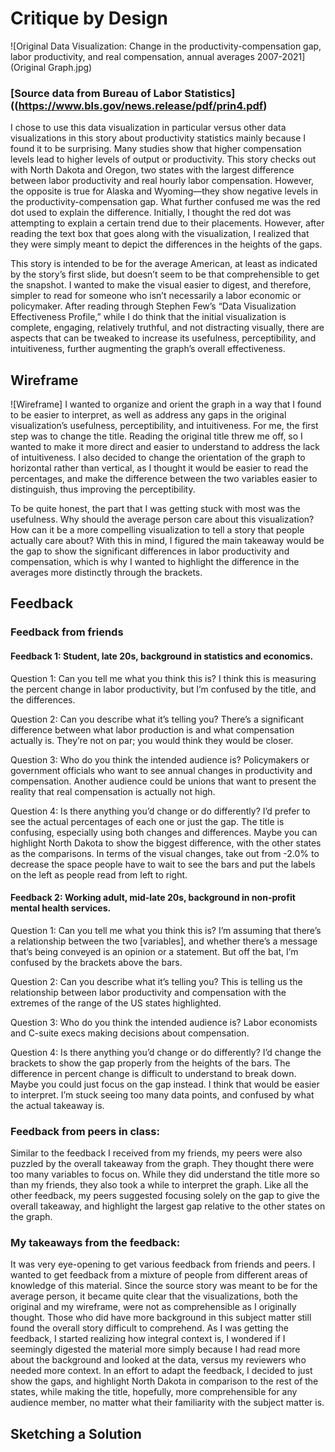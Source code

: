# Critique by Design
![Original Data Visualization: Change in the productivity-compensation gap, labor productivity, and real compensation, annual averages 2007-2021](Original Graph.jpg)
### [Source data from Bureau of Labor Statistics]((https://www.bls.gov/news.release/pdf/prin4.pdf) 
I chose to use this data visualization in particular versus other data visualizations in this story about productivity statistics mainly because I found it to be surprising. Many studies show that higher compensation levels lead to higher levels of output or productivity. This story checks out with North Dakota and Oregon, two states with the largest difference between labor productivity and real hourly labor compensation. However, the opposite is true for Alaska and Wyoming—they show negative levels in the productivity-compensation gap. What further confused me was the red dot used to explain the difference. Initially, I thought the red dot was attempting to explain a certain trend due to their placements. However, after reading the text box that goes along with the visualization, I realized that they were simply meant to depict the differences in the heights of the gaps. 

This story is intended to be for the average American, at least as indicated by the story’s first slide, but doesn’t seem to be that comprehensible to get the snapshot. I wanted to make the visual easier to digest, and therefore, simpler to read for someone who isn’t necessarily a labor economic or policymaker. After reading through Stephen Few’s “Data Visualization Effectiveness Profile,” while I do think that the initial visualization is complete, engaging, relatively truthful, and not distracting visually, there are aspects that can be tweaked to increase its usefulness, perceptibility, and intuitiveness, further augmenting the graph’s overall effectiveness. 

## Wireframe
![Wireframe]
I wanted to organize and orient the graph in a way that I found to be easier to interpret, as well as address any gaps in the original visualization’s usefulness, perceptibility, and intuitiveness. For me, the first step was to change the title. Reading the original title threw me off, so I wanted to make it more direct and easier to understand to address the lack of intuitiveness. I also decided to change the orientation of the graph to horizontal rather than vertical, as I thought it would be easier to read the percentages, and make the difference between the two variables easier to distinguish, thus improving the perceptibility.

To be quite honest, the part that I was getting stuck with most was the usefulness. Why should the average person care about this visualization? How can it be a more compelling visualization to tell a story that people actually care about? With this in mind, I figured the main takeaway would be the gap to show the significant differences in labor productivity and compensation, which is why I wanted to highlight the difference in the averages more distinctly through the brackets.  

## Feedback
### Feedback from friends
#### Feedback 1: Student, late 20s, background in statistics and economics.
Question 1: Can you tell me what you think this is?
I think this is measuring the percent change in labor productivity, but I’m confused by the title, and the differences.

Question 2: Can you describe what it’s telling you? 
There’s a significant difference between what labor production is and what compensation actually is. They’re not on par; you would think they would be closer.

Question 3: Who do you think the intended audience is? 
Policymakers or government officials who want to see annual changes in productivity and compensation. Another audience could be unions that want to present the reality that real compensation is actually not high. 

Question 4: Is there anything you’d change or do differently? 
I’d prefer to see the actual percentages of each one or just the gap. The title is confusing, especially using both changes and differences. Maybe you can highlight North Dakota to show the biggest difference, with the other states as the comparisons. In terms of the visual changes, take out from -2.0% to decrease the space people have to wait to see the bars and put the labels on the left as people read from left to right.

#### Feedback 2: Working adult, mid-late 20s, background in non-profit mental health services.
Question 1: Can you tell me what you think this is?
I’m assuming that there’s a relationship between the two [variables], and whether there’s a message that’s being conveyed is an opinion or a statement. But off the bat, I’m confused by the brackets above the bars. 

Question 2: Can you describe what it’s telling you? 
This is telling us the relationship between labor productivity and compensation with the extremes of the range of the US states highlighted. 

Question 3: Who do you think the intended audience is? 
Labor economists and C-suite execs making decisions about compensation.

Question 4: Is there anything you’d change or do differently? 
I’d change the brackets to show the gap properly from the heights of the bars. The difference in percent change is difficult to understand to break down. Maybe you could just focus on the gap instead. I think that would be easier to interpret. I’m stuck seeing too many data points, and confused by what the actual takeaway is.

### Feedback from peers in class: 
Similar to the feedback I received from my friends, my peers were also puzzled by the overall takeaway from the graph. They thought there were too many variables to focus on. While they did understand the title more so than my friends, they also took a while to interpret the graph. Like all the other feedback, my peers suggested focusing solely on the gap to give the overall takeaway, and highlight the largest gap relative to the other states on the graph. 

### My takeaways from the feedback:
It was very eye-opening to get various feedback from friends and peers. I wanted to get feedback from a mixture of people from different areas of knowledge of this material. Since the source story was meant to be for the average person, it became quite clear that the visualizations, both the original and my wireframe, were not as comprehensible as I originally thought. Those who did have more background in this subject matter still found the overall story difficult to comprehend. As I was getting the feedback, I started realizing how integral context is, I wondered if I seemingly digested the material more simply because I had read more about the background and looked at the data, versus my reviewers who needed more context. In an effort to adapt the feedback, I decided to just show the gaps, and highlight North Dakota in comparison to the rest of the states, while making the title, hopefully, more comprehensible for any audience member, no matter what their familiarity with the subject matter is. 
 
## Sketching a Solution

